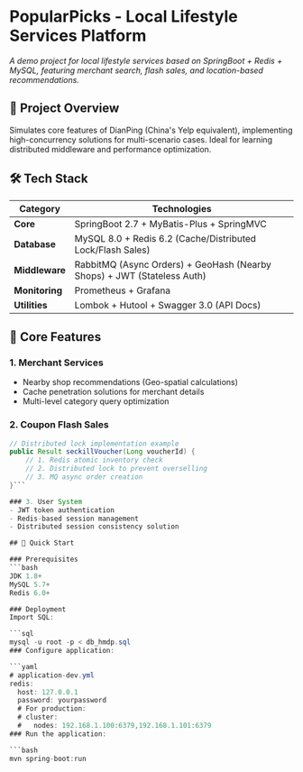 # PopularPicks - Local Lifestyle Services Platform  

*A demo project for local lifestyle services based on SpringBoot + Redis + MySQL, featuring merchant search, flash sales, and location-based recommendations.*

## 📌 Project Overview  
Simulates core features of DianPing (China's Yelp equivalent), implementing high-concurrency solutions for multi-scenario cases. Ideal for learning distributed middleware and performance optimization.

## 🛠️ Tech Stack  
| Category       | Technologies                                                                 |
|----------------|-----------------------------------------------------------------------------|
| **Core**       | SpringBoot 2.7 + MyBatis-Plus + SpringMVC                                   |
| **Database**   | MySQL 8.0 + Redis 6.2 (Cache/Distributed Lock/Flash Sales)                  |
| **Middleware** | RabbitMQ (Async Orders) + GeoHash (Nearby Shops) + JWT (Stateless Auth)     |
| **Monitoring** | Prometheus + Grafana                                                        |
| **Utilities**  | Lombok + Hutool + Swagger 3.0 (API Docs)                                    |

## 🌟 Core Features  
### 1. Merchant Services  
- Nearby shop recommendations (Geo-spatial calculations)  
- Cache penetration solutions for merchant details  
- Multi-level category query optimization  

### 2. Coupon Flash Sales  
```java
// Distributed lock implementation example
public Result seckillVoucher(Long voucherId) {
    // 1. Redis atomic inventory check
    // 2. Distributed lock to prevent overselling
    // 3. MQ async order creation
}```

### 3. User System
- JWT token authentication
- Redis-based session management
- Distributed session consistency solution

## 🚀 Quick Start

### Prerequisites
```bash
JDK 1.8+
MySQL 5.7+
Redis 6.0+

### Deployment
Import SQL:

```sql
mysql -u root -p < db_hmdp.sql
### Configure application:

```yaml
# application-dev.yml
redis:
  host: 127.0.0.1
  password: yourpassword
  # For production:
  # cluster:
  #   nodes: 192.168.1.100:6379,192.168.1.101:6379
### Run the application:

```bash
mvn spring-boot:run



